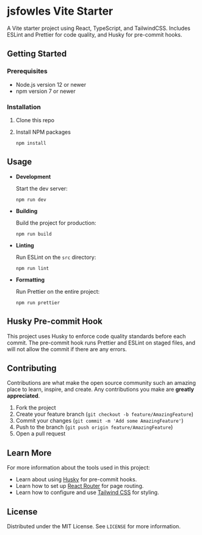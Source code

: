 # jsfowles Vite Starter

A Vite starter project using React, TypeScript, and TailwindCSS. Includes ESLint and Prettier for code quality, and Husky for pre-commit hooks.

## Getting Started

### Prerequisites

- Node.js version 12 or newer
- npm version 7 or newer

### Installation

1. Clone this repo

2. Install NPM packages
   ```shell
   npm install
   ```

## Usage

- **Development**

  Start the dev server:

  ```shell
  npm run dev
  ```

- **Building**

  Build the project for production:

  ```shell
  npm run build
  ```

- **Linting**

  Run ESLint on the `src` directory:

  ```shell
  npm run lint
  ```

- **Formatting**

  Run Prettier on the entire project:

  ```shell
  npm run prettier
  ```

## Husky Pre-commit Hook

This project uses Husky to enforce code quality standards before each commit. The pre-commit hook runs Prettier and ESLint on staged files, and will not allow the commit if there are any errors.

## Contributing

Contributions are what make the open source community such an amazing place to learn, inspire, and create. Any contributions you make are **greatly appreciated**.

1. Fork the project
2. Create your feature branch (`git checkout -b feature/AmazingFeature`)
3. Commit your changes (`git commit -m 'Add some AmazingFeature'`)
4. Push to the branch (`git push origin feature/AmazingFeature`)
5. Open a pull request

## Learn More

For more information about the tools used in this project:

- Learn about using [Husky](./docs/HUSKY_TUTORIAL.md) for pre-commit hooks.
- Learn how to set up [React Router](./docs/REACT_ROUTER_SETUP.md) for page routing.
- Learn how to configure and use [Tailwind CSS](./docs/TAILWINDCSS_TUTORIAL.md) for styling.

## License

Distributed under the MIT License. See `LICENSE` for more information.
